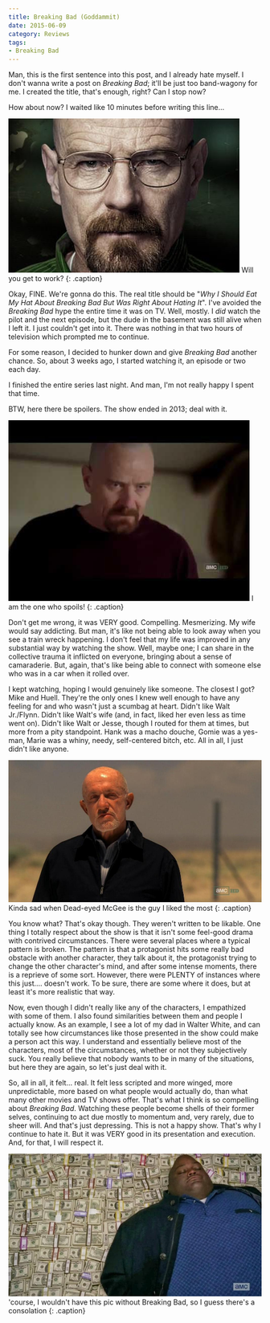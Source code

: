 ```yaml
---
title: Breaking Bad (Goddammit)
date: 2015-06-09
category: Reviews
tags: 
- Breaking Bad
---
```


Man, this is the first sentence into this post, and I already hate myself. I don't wanna write a post on _Breaking Bad_;
it'll be just too band-wagony for me. I created the title, that's enough, right? Can I stop now?

How about now? I waited like 10 minutes before writing this line...

![Get on with it](/assets/img/posts/breaking-bad-goddammit/breaking_bad_ww.jpg)
Will you get to work?
{: .caption}

Okay, FINE. We're gonna do this. The real title should be
"_Why I Should Eat My Hat About Breaking Bad But Was Right About Hating It_". I've avoided the _Breaking Bad_ hype the
entire time it was on TV. Well, mostly. I *did* watch the pilot and the next episode, but the dude in the basement was
still alive when I left it. I just couldn't get into it. There was nothing in that two hours of television which
prompted me to continue.

For some reason, I decided to hunker down and give _Breaking Bad_ another chance. So, about 3 weeks ago, I started
watching it, an episode or two each day.

I finished the entire series last night. And man, I'm not really happy I spent that time.

BTW, here there be spoilers. The show ended in 2013; deal with it.

![I am the one who spoils](/assets/img/posts/breaking-bad-goddammit/breaking_bad_one_who_knocks.jpg)
I am the one who spoils!
{: .caption}

Don't get me wrong, it was VERY good. Compelling. Mesmerizing. My wife would say addicting. But man, it's like
not being able to look away when you see a train wreck happening. I don't feel that my life was improved in any
substantial way by watching the show. Well, maybe one; I can share in the collective trauma it inflicted on everyone,
bringing about a sense of camaraderie. But, again, that's like being able to connect with someone else who was in a car
when it rolled over.

I kept watching, hoping I would genuinely like someone. The closest I got? Mike and Huell. They're the only ones I knew
well enough to have any feeling for and who wasn't just a scumbag at heart. Didn't like Walt Jr./Flynn. Didn't like
Walt's wife (and, in fact, liked her even less as time went on). Didn't like Walt or Jesse, though I routed for them at
times, but more from a pity standpoint. Hank was a macho douche, Gomie was a yes-man, Marie was a whiny, needy,
self-centered bitch, etc. All in all, I just didn't like anyone.

![Mike](/assets/img/posts/breaking-bad-goddammit/breaking_bad_mike.jpg)
Kinda sad when Dead-eyed McGee is the guy I liked the most
{: .caption}
 
You know what? That's okay though. They weren't written to be likable. One thing I totally respect about the show is
that it isn't some feel-good drama with contrived circumstances. There were several places where a typical pattern is
broken. The pattern is that a protagonist hits some really bad obstacle with another character, they talk about it, the
protagonist trying to change the other character's mind, and after some intense moments, there is a reprieve of some 
sort. However, there were PLENTY of instances where this just.... doesn't work. To be sure, there are some where it does,
but at least it's more realistic that way.

Now, even though I didn't really like any of the characters, I empathized with some of them. I also found similarities
between them and people I actually know. As an example, I see a lot of my dad in Walter White, and can totally see how
circumstances like those presented in the show could make a person act this way. I understand and essentially believe
most of the characters, most of the circumstances, whether or not they subjectively suck. You really believe that 
nobody wants to be in many of the situations, but here they are again, so let's just deal with it.

So, all in all, it felt... real. It felt less scripted and more winged, more unpredictable, more based on what people
would actually do, than what many other movies and TV shows offer. That's what I think is so compelling about _Breaking
Bad_. Watching these people become shells of their former selves, continuing to act due mostly to momentum and, very
rarely, due to sheer will. And that's just depressing. This is not a happy show. That's why I continue to hate it. But
it was VERY good in its presentation and execution. And, for that, I will respect it.

![Huell](/assets/img/posts/breaking-bad-goddammit/breaking_bad_huell_money.jpg)
'course, I wouldn't have this pic without Breaking Bad, so I guess there's a consolation
{: .caption}

